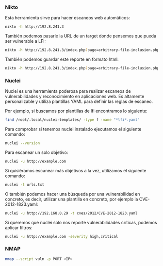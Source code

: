 ### Nikto
Esta herramienta sirve para hacer escaneos web automáticos:
```bash
nikto -h http://192.8.241.3
```

También podemos pasarle la URL de un target donde pensemos que pueda ser vulnerable a LFI:
```bash
nikto -h http://192.8.241.3/index.php?page=arbitrary-file-inclusion.php -Tuning 5 -Display V
```

También podemos guardar este reporte en formato html:
```bash
nikto -h http://192.8.241.3/index.php?page=arbitrary-file-inclusion.php -Tuning 5 -Display V -o nikto.html -Format htm
```

### Nuclei
Nuclei es una herramienta poderosa para realizar escaneos de vulnerabilidades y reconocimiento en aplicaciones web. Es altamente personalizable y utiliza plantillas YAML para definir las reglas de escaneo.

Por ejemplo, si buscamos por plantillas de lfi encontramos lo siguiente:
```bash
find /root/.local/nuclei-templates/ -type f -name "*lfi*.yaml"
```
Para comprobar si tenemos nuclei instalado ejecutamos el siguiente comando:
```bash
nuclei --version
```
Para escanear un solo objetivo:
```bash
nuclei -u http://example.com
```
Si quisiéramos escanear más objetivos a la vez, utilizamos el siguiente comando:
```bash
nuclei -l urls.txt
```
O también podemos hacer una búsqueda por una vulnerabilidad en concreto, es decir, utilizar una plantilla en concreto, por ejemplo la CVE-2012-1823.yaml:
```bash
nuclei -u http://192.168.0.29 -t cves/2012/CVE-2012-1823.yaml
```
Si queremos que nuclei solo nos reporte vulnerabilidades críticas, podemos aplicar filtros:
```bash
nuclei -u http://example.com -severity high,critical
```


### NMAP
```bash
nmap --script vuln -p PORT <IP>
```